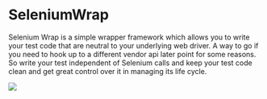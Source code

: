 # SeleniumWrap

Selenium Wrap is a simple wrapper framework which allows you to write your test code that are neutral to your underlying web driver.  A way to go if you need to hook up to a different vendor api later point for some reasons.   So write your test independent of Selenium calls and keep your test code clean and get great control over it in managing its life cycle.


![](https://goo.gl/photos/eWw3ciG952BBtKYv7)
